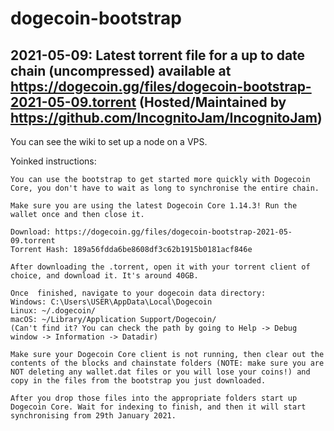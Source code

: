 # dogecoin-bootstrap

## 2021-05-09: Latest torrent file for a up to date chain (uncompressed) available at https://dogecoin.gg/files/dogecoin-bootstrap-2021-05-09.torrent (Hosted/Maintained by https://github.com/IncognitoJam/IncognitoJam)

You can see the wiki to set up a node on a VPS.

Yoinked instructions:
```
You can use the bootstrap to get started more quickly with Dogecoin Core, you don't have to wait as long to synchronise the entire chain.

Make sure you are using the latest Dogecoin Core 1.14.3! Run the wallet once and then close it.

Download: https://dogecoin.gg/files/dogecoin-bootstrap-2021-05-09.torrent
Torrent Hash: 189a56fdda6be8608df3c62b1915b0181acf846e

After downloading the .torrent, open it with your torrent client of choice, and download it. It's around 40GB.

Once  finished, navigate to your dogecoin data directory:
Windows: C:\Users\USER\AppData\Local\Dogecoin
Linux: ~/.dogecoin/
macOS: ~/Library/Application Support/Dogecoin/
(Can't find it? You can check the path by going to Help -> Debug window -> Information -> Datadir)

Make sure your Dogecoin Core client is not running, then clear out the contents of the blocks and chainstate folders (NOTE: make sure you are NOT deleting any wallet.dat files or you will lose your coins!) and copy in the files from the bootstrap you just downloaded. 

After you drop those files into the appropriate folders start up Dogecoin Core. Wait for indexing to finish, and then it will start synchronising from 29th January 2021.
```
